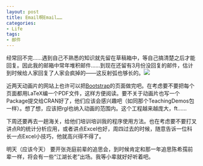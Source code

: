```yaml
---
layout: post
title: Email啊Email……
categories:
- Life
tags:
- 邮件
---
```


经常回不完……遇到自己不熟悉的知识就先留在草稿箱中，等自己搞清楚之后才能回复。因此我的邮箱中常年堆积邮件……到现在还留有3月份没回复的邮件，估计到时候给人家回复了人家会疯掉的——这反射弧也够长的。![](http://yihui.name/cn/wp-content/uploads/bo/emot/sweat.gif)

近两天动画片的网站上也许可以把[Bootstrap](http://r.yihui.name/stat/machine_learning/bootstrapping/index.htm)的页面做完吧。在考虑要不要把每个页面都用LaTeX编一个PDF文件，这样方便阅读。要不关于动画片也写一个Package提交给CRAN好了，他们应该会感兴趣吧（如同那个TeachingDemos包一样）。想了想，应该把rgl也纳入动画的范围内。这个工程越来越庞大，ft……

下周还要再去一趟海关，给他们培训培训我的程序使用方法。也在考虑要不要打叉讲点R的统计分析应用，或者讲点Excel也好，周四过去的时候，随意告诉一位科长一点Excel小技巧，他就高兴得不得了。

明天（应该今天） 要开张尧庭前辈的追思会，到时候肯定和那一年追思陈希孺前辈一样，将会有一些“江湖长老”出场。我等小辈就好好听着吧。

